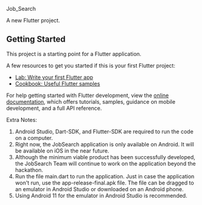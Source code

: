 Job_Search

A new Flutter project.

## Getting Started

This project is a starting point for a Flutter application.

A few resources to get you started if this is your first Flutter project:

- [Lab: Write your first Flutter app](https://docs.flutter.dev/get-started/codelab)
- [Cookbook: Useful Flutter samples](https://docs.flutter.dev/cookbook)

For help getting started with Flutter development, view the
[online documentation](https://docs.flutter.dev/), which offers tutorials,
samples, guidance on mobile development, and a full API reference.

Extra Notes:
1. Android Studio, Dart-SDK, and Flutter-SDK are required to run the code on a computer.
2. Right now, the JobSearch application is only available on Android. It will be available on iOS in the near future.
3. Although the minimum viable product has been successfully developed, the JobSearch Team will continue to work on the application beyond the hackathon.
4. Run the file main.dart to run the application. Just in case the application won't run, use the app-release-final.apk file. The file can be dragged to an emulator in Android Studio or downloaded on an Android phone. 
5. Using Android 11 for the emulator in Android Studio is recommended.
